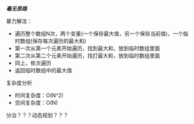 ***毫无思路***

暴力解法：
* 遍历整个数组N次，两个变量(一个保存最大值，另一个保存当前值)，一个临时数组(保存每次遍历的最大和)
* 第一次从第一个元素开始遍历，找到最大和，放到临时数组里面
* 第二次从第二个元素开始遍历，找打最大和，放到临时数组里面
* 同上，依次遍历
* 返回临时数组中的最大值

复杂度分析
* 时间复杂度：O(N^2)
* 空间复杂度：O(N)


分治？？？动态规划？？？